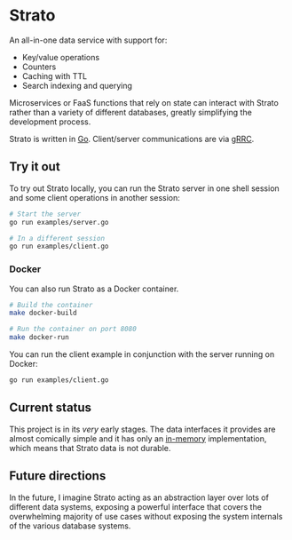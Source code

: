 # Strato

An all-in-one data service with support for:

* Key/value operations
* Counters
* Caching with TTL
* Search indexing and querying

Microservices or FaaS functions that rely on state can interact with Strato rather than a variety of different databases, greatly simplifying the development process.

Strato is written in [Go](https://golang.org). Client/server communications are via [gRRC](https://grpc.io).

## Try it out

To try out Strato locally, you can run the Strato server in one shell session and some client operations in another session:

```bash
# Start the server
go run examples/server.go

# In a different session
go run examples/client.go
```

### Docker

You can also run Strato as a Docker container.

```bash
# Build the container
make docker-build

# Run the container on port 8080
make docker-run
```

You can run the client example in conjunction with the server running on Docker:

```bash
go run examples/client.go
```

## Current status

This project is in its *very* early stages. The data interfaces it provides are almost comically simple and it has only an [in-memory](memory.go) implementation, which means that Strato data is not durable.

## Future directions

In the future, I imagine Strato acting as an abstraction layer over lots of different data systems, exposing a powerful interface that covers the overwhelming majority of use cases without exposing the system internals of the various database systems.
